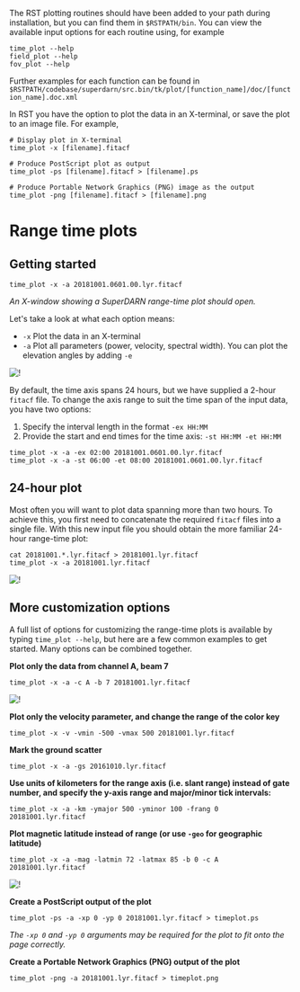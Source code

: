The RST plotting routines should have been added to your path during installation, but you can find them in `$RSTPATH/bin`. You can view the available input options for each routine using, for example
```
time_plot --help
field_plot --help
fov_plot --help
```

Further examples for each function can be found in `$RSTPATH/codebase/superdarn/src.bin/tk/plot/[function_name]/doc/[function_name].doc.xml`

In RST you have the option to plot the data in an X-terminal, or save the plot to an image file. For example, 
```
# Display plot in X-terminal
time_plot -x [filename].fitacf

# Produce PostScript plot as output    
time_plot -ps [filename].fitacf > [filename].ps

# Produce Portable Network Graphics (PNG) image as the output
time_plot -png [filename].fitacf > [filename].png
```


# Range time plots

## Getting started
```
time_plot -x -a 20181001.0601.00.lyr.fitacf
```
*An X-window showing a SuperDARN range-time plot should open.*

Let's take a look at what each option means:

- `-x` Plot the data in an X-terminal
- `-a` Plot all parameters (power, velocity, spectral width). You can plot the elevation angles by adding `-e`


![!](figures/timeplot1.png)


By default, the time axis spans 24 hours, but we have supplied a 2-hour `fitacf` file. To change the axis range to suit the time span of the input data, you have two options:

1. Specify the interval length in the format `-ex HH:MM`
2. Provide the start and end times for the time axis: `-st HH:MM -et HH:MM`

```
time_plot -x -a -ex 02:00 20181001.0601.00.lyr.fitacf
time_plot -x -a -st 06:00 -et 08:00 20181001.0601.00.lyr.fitacf
```

## 24-hour plot
Most often you will want to plot data spanning more than two hours. To achieve this, you first need to concatenate the required `fitacf` files into a single file. With this new input file you should obtain the more familiar 24-hour range-time plot:

```
cat 20181001.*.lyr.fitacf > 20181001.lyr.fitacf
time_plot -x -a 20181001.lyr.fitacf
```

![!](figures/timeplot2.png)


## More customization options
A full list of options for customizing the range-time plots is available by typing `time_plot --help`, but here are a few common examples to get started. Many options can be combined together.

**Plot only the data from channel A, beam 7**
```
time_plot -x -a -c A -b 7 20181001.lyr.fitacf
```

![!](figures/timeplot3.png)

**Plot only the velocity parameter, and change the range of the color key**
```
time_plot -x -v -vmin -500 -vmax 500 20181001.lyr.fitacf
```

**Mark the ground scatter**
```
time_plot -x -a -gs 20161010.lyr.fitacf
```

**Use units of kilometers for the range axis (i.e. slant range) instead of gate number, and specify the y-axis range and major/minor tick intervals:**
```
time_plot -x -a -km -ymajor 500 -yminor 100 -frang 0 20181001.lyr.fitacf
```

**Plot magnetic latitude instead of range (or use `-geo` for geographic latitude)**
```
time_plot -x -a -mag -latmin 72 -latmax 85 -b 0 -c A 20181001.lyr.fitacf
```
![!](figures/timeplot4.png)

**Create a PostScript output of the plot**
```
time_plot -ps -a -xp 0 -yp 0 20181001.lyr.fitacf > timeplot.ps
```
*The `-xp 0` and `-yp 0` arguments may be required for the plot to fit onto the page correctly.*

**Create a Portable Network Graphics (PNG) output of the plot**
```
time_plot -png -a 20181001.lyr.fitacf > timeplot.png
```
